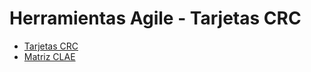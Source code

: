 #  Herramientas Agile - Tarjetas CRC


- [Tarjetas CRC](https://docs.google.com/spreadsheets/d/13uirgTSXC1EFjMOR4OKm9omHTEzzdvExcRvfvvLY2Ks/edit?gid=0#gid=0)
- [Matriz CLAE](https://docs.google.com/spreadsheets/d/1iLOaLALyFLY9MqtpHgcanr1F3-gOPQ_k/edit?usp=sharing&ouid=112049984293521520990&rtpof=true&sd=true)
